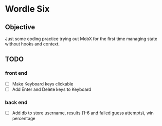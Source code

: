 # Wordle Six

## Objective

Just some coding practice trying out MobX for the first time managing state without hooks and context.

## TODO

### front end

-   [ ] Make Keyboard keys clickable
-   [ ] Add Enter and Delete keys to Keyboard

### back end

-   [ ] Add db to store username, results (1-6 and failed guess attempts), win percentage
